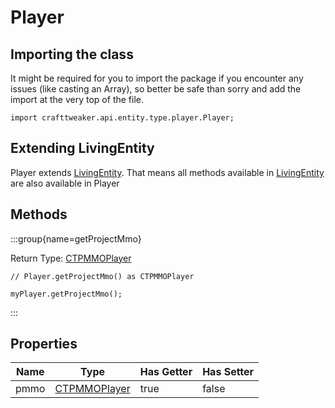 # Player

## Importing the class

It might be required for you to import the package if you encounter any issues (like casting an Array), so better be safe than sorry and add the import at the very top of the file.
```zenscript
import crafttweaker.api.entity.type.player.Player;
```


## Extending LivingEntity

Player extends [LivingEntity](/mods/sixikutils/utils/entity/ExpandLivingEntity). That means all methods available in [LivingEntity](/mods/sixikutils/utils/entity/ExpandLivingEntity) are also available in Player

## Methods

:::group{name=getProjectMmo}

Return Type: [CTPMMOPlayer](/mods/sixikutils/pmmo/player/PMMOPlayer)

```zenscript
// Player.getProjectMmo() as CTPMMOPlayer

myPlayer.getProjectMmo();
```

:::


## Properties

| Name |                          Type                           | Has Getter | Has Setter |
|------|---------------------------------------------------------|------------|------------|
| pmmo | [CTPMMOPlayer](/mods/sixikutils/pmmo/player/PMMOPlayer) | true       | false      |

